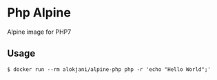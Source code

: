 # Php Alpine

Alpine image for PHP7

## Usage

	$ docker run --rm alokjani/alpine-php php -r 'echo "Hello World";'
